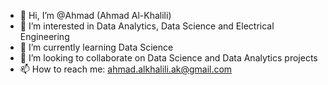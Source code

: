 - 👋 Hi, I’m @Ahmad (Ahmad Al-Khalili)
- 👀 I’m interested in Data Analytics, Data Science and Electrical Engineering
- 🌱 I’m currently learning Data Science
- 💞️ I’m looking to collaborate on Data Science and Data Analytics projects
- 📫 How to reach me: ahmad.alkhalili.ak@gmail.com

<!---
Hamudi93/Hamudi93 is a ✨ special ✨ repository because its `README.md` (this file) appears on your GitHub profile.
You can click the Preview link to take a look at your changes.
--->
